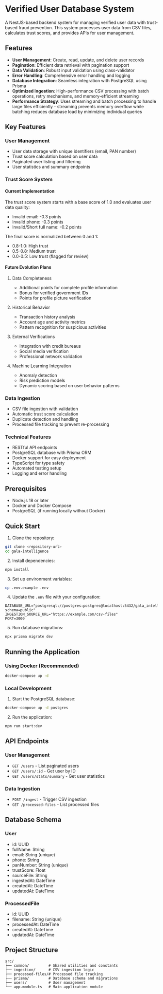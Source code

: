 # Verified User Database System

A NestJS-based backend system for managing verified user data with trust-based fraud prevention. This system processes user data from CSV files, calculates trust scores, and provides APIs for user management.

## Features

- **User Management**: Create, read, update, and delete user records
- **Pagination**: Efficient data retrieval with pagination support
- **Data Validation**: Robust input validation using class-validator
- **Error Handling**: Comprehensive error handling and logging
- **Database Integration**: Seamless integration with PostgreSQL using Prisma
- **Optimized Ingestion**: High-performance CSV processing with batch operations, retry mechanisms, and memory-efficient streaming
- **Performance Strategy**: Uses streaming and batch processing to handle large files efficiently - streaming prevents memory overflow while batching reduces database load by minimizing individual queries

## Key Features

### User Management
- User data storage with unique identifiers (email, PAN number)
- Trust score calculation based on user data
- Paginated user listing and filtering
- User statistics and summary endpoints

### Trust Score System

#### Current Implementation
The trust score system starts with a base score of 1.0 and evaluates user data quality:
- Invalid email: -0.3 points
- Invalid phone: -0.3 points
- Invalid/Short full name: -0.2 points

The final score is normalized between 0 and 1:
- 0.8-1.0: High trust
- 0.5-0.8: Medium trust
- 0.0-0.5: Low trust (flagged for review)

#### Future Evolution Plans

1. Data Completeness
   - Additional points for complete profile information
   - Bonus for verified government IDs
   - Points for profile picture verification

2. Historical Behavior
   - Transaction history analysis
   - Account age and activity metrics
   - Pattern recognition for suspicious activities

3. External Verifications
   - Integration with credit bureaus
   - Social media verification
   - Professional network validation

4. Machine Learning Integration
   - Anomaly detection
   - Risk prediction models
   - Dynamic scoring based on user behavior patterns

### Data Ingestion
- CSV file ingestion with validation
- Automatic trust score calculation
- Duplicate detection and handling
- Processed file tracking to prevent re-processing

### Technical Features
- RESTful API endpoints
- PostgreSQL database with Prisma ORM
- Docker support for easy deployment
- TypeScript for type safety
- Automated testing setup
- Logging and error handling

## Prerequisites

- Node.js 18 or later
- Docker and Docker Compose
- PostgreSQL (if running locally without Docker)

## Quick Start

1. Clone the repository:
```bash
git clone <repository-url>
cd gala-intelligence
```

2. Install dependencies:
```bash
npm install
```

3. Set up environment variables:
```bash
cp .env.example .env
```

4. Update the `.env` file with your configuration:
```
DATABASE_URL="postgresql://postgres:postgres@localhost:5432/gala_intelligence?schema=public"
INGESTION_SOURCE_URL="https://example.com/csv-files"
PORT=3000
```

5. Run database migrations:
```bash
npx prisma migrate dev
```

## Running the Application

### Using Docker (Recommended)
```bash
docker-compose up -d
```

### Local Development
1. Start the PostgreSQL database:
```bash
docker-compose up -d postgres
```

2. Run the application:
```bash
npm run start:dev
```

## API Endpoints

### User Management
- `GET /users` - List paginated users
- `GET /users/:id` - Get user by ID
- `GET /users/stats/summary` - Get user statistics

### Data Ingestion
- `POST /ingest` - Trigger CSV ingestion
- `GET /processed-files` - List processed files

## Database Schema

### User
- id: UUID
- fullName: String
- email: String (unique)
- phone: String
- panNumber: String (unique)
- trustScore: Float
- sourceFile: String
- ingestedAt: DateTime
- createdAt: DateTime
- updatedAt: DateTime

### ProcessedFile
- id: UUID
- filename: String (unique)
- processedAt: DateTime
- createdAt: DateTime
- updatedAt: DateTime

## Project Structure

```
src/
├── common/         # Shared utilities and constants
├── ingestion/      # CSV ingestion logic
├── processed-files/# Processed file tracking
├── prisma/         # Database schema and migrations
├── users/          # User management
└── app.module.ts   # Main application module
```

